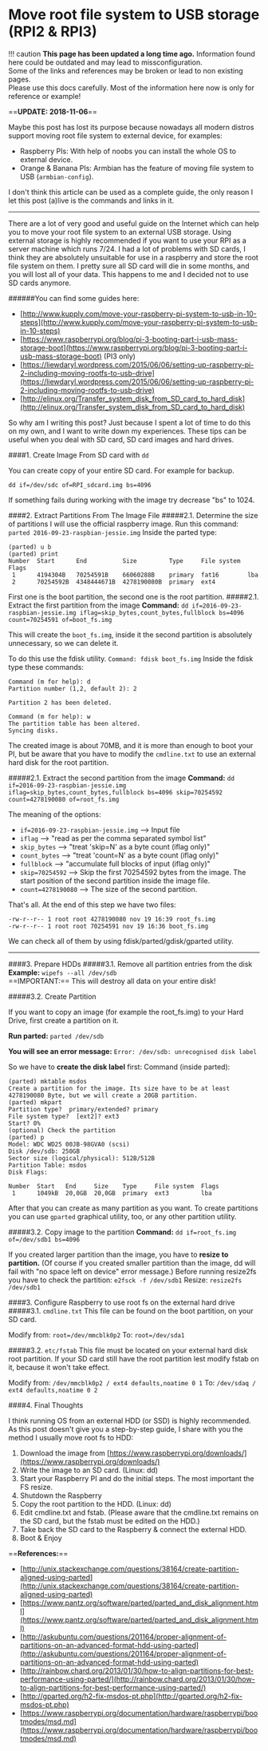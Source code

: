 # Move root file system to USB storage (RPI2 & RPI3)

!!! caution
    **This page has been updated a long time ago.**  Information found here could be outdated and may lead to missconfiguration.  
    Some of the links and references may be broken or lead to non existing pages.  
    Please use this docs carefully. Most of the information here now is only for reference or example!


==**UPDATE: 2018-11-06**==

Maybe this post has lost its purpose because nowadays all modern distros support moving root file system to external device, for examples:

* Raspberry PIs: With help of noobs you can install the whole OS to external device.
* Orange & Banana PIs: Armbian has the feature of moving file system to USB (`armbian-config`).

I don't think this article can be used as a complete guide, the only reason I let this post (a)live is the commands and links in it.

---

There are a lot of very good and useful guide on the Internet which can help you to move your root file system to an external USB storage.
Using external storage is highly recommended if you want to use your RPI as a server machine which runs 7/24.
I had a lot of problems with SD cards, I think they are absolutely unsuitable for use in a raspberry and store the root file system on them. I pretty sure all SD card will die in some months, and you will lost all of your data. This happens to me and I decided not to use SD cards anymore.

######You can find some guides here:
* [http://www.kupply.com/move-your-raspberry-pi-system-to-usb-in-10-steps](http://www.kupply.com/move-your-raspberry-pi-system-to-usb-in-10-steps)
* [https://www.raspberrypi.org/blog/pi-3-booting-part-i-usb-mass-storage-boot](https://www.raspberrypi.org/blog/pi-3-booting-part-i-usb-mass-storage-boot) (PI3 only)
* [https://liewdaryl.wordpress.com/2015/06/06/setting-up-raspberry-pi-2-including-moving-rootfs-to-usb-drive](https://liewdaryl.wordpress.com/2015/06/06/setting-up-raspberry-pi-2-including-moving-rootfs-to-usb-drive)
* [http://elinux.org/Transfer_system_disk_from_SD_card_to_hard_disk](http://elinux.org/Transfer_system_disk_from_SD_card_to_hard_disk)

So why am I writing this post? Just because I spent a lot of time to do this on my own, and I want to write down my experiences. 
These tips can be useful when you deal with SD card, SD card images and hard drives.

####1. Create Image From SD card with `dd`

You can create copy of your entire SD card. For example for backup.

`dd if=/dev/sdc of=RPI_sdcard.img bs=4096`

If something fails during working with the image try decrease "bs" to 1024.

####2. Extract Partitions From The Image File
#####2.1. Determine the size of partitions
I will use the official raspberry image.
Run this command: `parted 2016-09-23-raspbian-jessie.img`
Inside the parted type: 
```
(parted) u b
(parted) print
Number  Start      End          Size         Type     File system  Flags
 1      4194304B   70254591B    66060288B    primary  fat16        lba
 2      70254592B  4348444671B  4278190080B  primary  ext4
```
First one is the boot partition, the second one is the root partition.
#####2.1. Extract the first partition from the image
**Command:** `dd if=2016-09-23-raspbian-jessie.img iflag=skip_bytes,count_bytes,fullblock bs=4096 count=70254591 of=boot_fs.img`

This will create the `boot_fs.img`, inside it the second partition is absolutely unnecessary, so we can delete it. 

To do this use the fdisk utility. 
`Command: fdisk boot_fs.img`
Inside the fdisk type these commands:
```
Command (m for help): d
Partition number (1,2, default 2): 2

Partition 2 has been deleted.

Command (m for help): w
The partition table has been altered.
Syncing disks.
```

The created image is about 70MB, and it is more than enough to boot your PI, but be aware that you have to modify the `cmdline.txt` to use an external hard disk for the root partition. 

#####2.1. Extract the second partition from the image
**Command:**
`dd if=2016-09-23-raspbian-jessie.img iflag=skip_bytes,count_bytes,fullblock bs=4096 skip=70254592 count=4278190080 of=root_fs.img`

The meaning of the options:

* `if=2016-09-23-raspbian-jessie.img` --> Input file
* `iflag` --> "read as per the comma separated symbol list"
 * `skip_bytes` --> "treat 'skip=N' as a byte count (iflag only)"
 * `count_bytes` --> "treat 'count=N' as a byte count (iflag only)"
 * `fullblock` --> "accumulate full blocks of input (iflag only)"
* `skip=70254592` --> Skip the first 70254592 bytes from the image. The start position of the second partition inside the image file. 
* `count=4278190080` --> The size of the second partition.

That's all. At the end of this step we have two files:
```
-rw-r--r-- 1 root root 4278190080 nov 19 16:39 root_fs.img
-rw-r--r-- 1 root root 70254591 nov 19 16:36 boot_fs.img 
```

We can check all of them by using fdisk/parted/gdisk/gparted utility.

---

####3. Prepare HDDs
#####3.1. Remove all partition entries from the disk
**Example:** `wipefs --all /dev/sdb`  
==IMPORTANT:== This will destroy all data on your entire disk!

#####3.2. Create Partition

If you want to copy an image (for example the root_fs.img) to your Hard Drive, first create a partition on it.

**Run parted:**
`parted /dev/sdb`  

**You will see an error message:** 
`Error: /dev/sdb: unrecognised disk label`  

So we have to **create the disk label** first:
Command (inside parted): 
```
(parted) mktable msdos
Create a partition for the image. Its size have to be at least 4278190080 Byte, but we will create a 20GB partition.
(parted) mkpart                                                           
Partition type?  primary/extended? primary                                
File system type?  [ext2]? ext3
Start? 0%
(optional) Check the partition
(parted) p                                                                
Model: WDC WD25 00JB-98GVA0 (scsi)
Disk /dev/sdb: 250GB
Sector size (logical/physical): 512B/512B
Partition Table: msdos
Disk Flags: 

Number  Start   End     Size    Type     File system  Flags
 1      1049kB  20,0GB  20,0GB  primary  ext3         lba
```

After that you can create as many partition as you want. To create partitions you can use `gparted` graphical utility, too, or any other partition utility.

#####3.2. Copy image to the partition
**Command:**
`dd if=root_fs.img of=/dev/sdb1 bs=4096`

If you created larger partition than the image, you have to **resize to partition.** (Of course if you created smaller partition than the image, dd will fail with "no space left on device" error message.) 
Before running resize2fs you have to check the partition: `e2fsck -f /dev/sdb1`
Resize: `resize2fs /dev/sdb1`

####3. Configure Raspberry to use root fs on the external hard drive
#####3.1. `cmdline.txt`
This file can be found on the boot partition, on your SD card.

Modify from: `root=/dev/mmcblk0p2`
To: `root=/dev/sda1`

#####3.2. `etc/fstab`
This file must be located on your external hard disk root partition. If your SD card still have the root partition lest modify fstab on it, because it won't take effect.

Modify from: `/dev/mmcblk0p2 / ext4 defaults,noatime 0 1`
To: `/dev/sdaq / ext4 defaults,noatime 0 2`

####4. Final Thoughts

I think running OS from an external HDD (or SSD) is highly recommended. As this post doesn't give you a step-by-step guide, I share with you the method I usually move root fs to HDD:

1. Download the image from [https://www.raspberrypi.org/downloads/](https://www.raspberrypi.org/downloads/)
2. Write the image to an SD card. (Linux: dd)
3. Start your Raspberry PI and do the initial steps. The most important the FS resize.
4. Shutdown the Raspberry
5. Copy the root partition to the HDD. (Linux: dd)
5. Edit cmdline.txt and fstab. (Please aware that the cmdline.txt remains on the SD card, but the fstab must be edited on the HDD.)
6. Take back the SD card to the Raspberry & connect the external HDD.
7. Boot & Enjoy



==**References:**==

* [http://unix.stackexchange.com/questions/38164/create-partition-aligned-using-parted](http://unix.stackexchange.com/questions/38164/create-partition-aligned-using-parted)
* [https://www.pantz.org/software/parted/parted_and_disk_alignment.html](https://www.pantz.org/software/parted/parted_and_disk_alignment.html)
* [http://askubuntu.com/questions/201164/proper-alignment-of-partitions-on-an-advanced-format-hdd-using-parted](http://askubuntu.com/questions/201164/proper-alignment-of-partitions-on-an-advanced-format-hdd-using-parted) 
* [http://rainbow.chard.org/2013/01/30/how-to-align-partitions-for-best-performance-using-parted/](http://rainbow.chard.org/2013/01/30/how-to-align-partitions-for-best-performance-using-parted/)
* [http://gparted.org/h2-fix-msdos-pt.php](http://gparted.org/h2-fix-msdos-pt.php)
* [https://www.raspberrypi.org/documentation/hardware/raspberrypi/bootmodes/msd.md](https://www.raspberrypi.org/documentation/hardware/raspberrypi/bootmodes/msd.md)















 